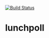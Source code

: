 [![Build Status](https://travis-ci.org/dupps/lunchpoll.svg?branch=master)](https://travis-ci.org/dupps/lunchpoll)

# lunchpoll